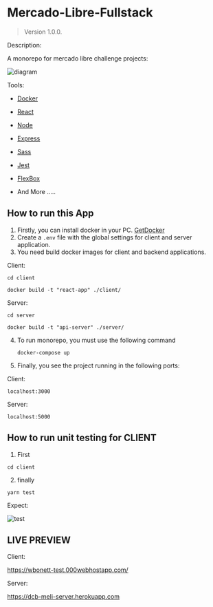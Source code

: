 # Mercado-Libre-Fullstack

> Version 1.0.0.

Description:

A monorepo for mercado libre challenge projects:

![diagram](https://wbonett-test.000webhostapp.com/diagrama.jpg)

Tools:

- [Docker](https://www.docker.com/)
- [React](https://reactjs.org/)
- [Node](https://nodejs.org/en/)
- [Express](https://expressjs.com/)
- [Sass](https://sass-lang.com/)
- [Jest](https://jestjs.io/)
- [FlexBox](https://developer.mozilla.org/en-US/docs/Web/CSS/CSS_Flexible_Box_Layout/Basic_Concepts_of_Flexbox)

- And More .....

## How to run this App

1. Firstly, you can install docker in your PC. [GetDocker](https://www.docker.com/get-started)
2. Create a `.env` file with the global settings for client and server application.
3. You need build docker images for client and backend applications.

Client:

```
cd client

docker build -t "react-app" ./client/
```

Server:

```
cd server

docker build -t "api-server" ./server/
```

4. To run monorepo, you must use the following command

   ```
   docker-compose up
   ```

5. Finally, you see the project running in the following ports:

Client:

```
localhost:3000
```

Server:

```
localhost:5000
```

## How to run unit testing for CLIENT

1. First
```
cd client
```

2. finally 

```
yarn test
```

Expect: 

![test](https://wbonett-test.000webhostapp.com/test.png)


## LIVE PREVIEW

Client: 

https://wbonett-test.000webhostapp.com/

Server:

https://dcb-meli-server.herokuapp.com



